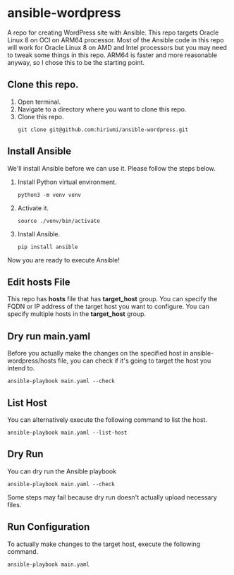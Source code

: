 # ansible-wordpress
A repo for creating WordPress site with Ansible. This repo targets Oracle Linux 8 on OCI on ARM64 processor. Most of the Ansible code in this repo will work for Oracle Linux 8 on AMD and Intel processors but you may need to tweak some things in this repo. ARM64 is faster and more reasonable anyway, so I chose this to be the starting point.


## Clone this repo.
1. Open terminal.
1. Navigate to a directory where you want to clone this repo.
1. Clone this repo.
    ```
    git clone git@github.com:hiriumi/ansible-wordpress.git
    ```
## Install Ansible
We'll install Ansible before we can use it. Please follow the steps below.
1. Install Python virtual environment.
    ```
    python3 -m venv venv
    ```
1. Activate it.
    ```
    source ./venv/bin/activate
    ```
1. Install Ansible.
    ```
    pip install ansible
    ```
Now you are ready to execute Ansible!

## Edit hosts File
This repo has **hosts** file that has **target_host** group. You can specify the FQDN or IP address of the target host you want to configure. You can specify multiple hosts in the **target_host** group.
## Dry run main.yaml
Before you actually make the changes on the specified host in ansible-wordpress/hosts file, you can check if it's going to target the host you intend to.
```
ansible-playbook main.yaml --check
```
## List Host
You can alternatively execute the following command to list the host.
```
ansible-playbook main.yaml --list-host
```

## Dry Run
You can dry run the Ansible playbook
```
ansible-playbook main.yaml --check
```
Some steps may fail because dry run doesn't actually upload necessary files.

## Run Configuration
To actually make changes to the target host, execute the following command.
```
ansible-playbook main.yaml
```